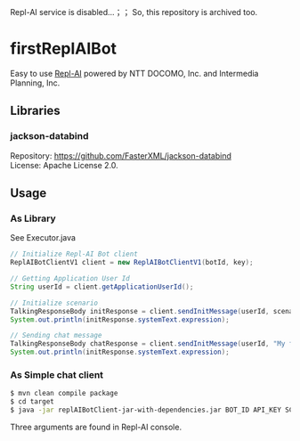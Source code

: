 Repl-AI service is disabled...；；
So, this repository is archived too.

# firstReplAIBot

Easy to use [Repl-AI](https://repl-ai.jp/) powered by NTT DOCOMO, Inc. and Intermedia Planning, Inc.

## Libraries

### jackson-databind

Repository: https://github.com/FasterXML/jackson-databind    
License: Apache License 2.0.

## Usage

### As Library

See Executor.java

```java
// Initialize Repl-AI Bot client
ReplAIBotClientV1 client = new ReplAIBotClientV1(botId, key);

// Getting Application User Id
String userId = client.getApplicationUserId();

// Initialize scenario
TalkingResponseBody initResponse = client.sendInitMessage(userId, scenarioId);
System.out.println(initResponse.systemText.expression);

// Sending chat message
TalkingResponseBody chatResponse = client.sendInitMessage(userId, "My first post");
System.out.println(initResponse.systemText.expression);
```


### As Simple chat client


```bash
$ mvn clean compile package
$ cd target
$ java -jar replAIBotClient-jar-with-dependencies.jar BOT_ID API_KEY SCENARIO_ID
```

Three arguments are found in Repl-AI console.
